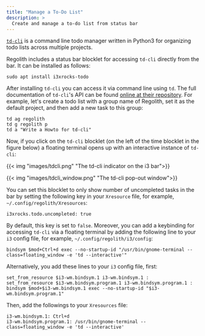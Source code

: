 ```yaml
---
title: "Manage a To-Do List"
description: >
  Create and manage a to-do list from status bar
---
```


[`td-cli`](https://github.com/darrikonn/td-cli) is a command line todo manager written in Python3 for organizing todo lists across multiple projects.

Regolith includes a status bar blocklet for accessing `td-cli` directly from the bar. It can be installed as follows:

```console
sudo apt install i3xrocks-todo
```

After installing `td-cli` you can access it via command line using `td`. The full documentation of `td-cli`'s API can be found [online at their repository](https://github.com/darrikonn/td-cli/blob/master/API.md).
For example, let's create a todo list with a group name of Regolith, set it as the default project, and then add a new task to this group:

```console
td ag regolith
td g regolith p
td a "Write a Howto for td-cli"
```

Now, if you click on the `td-cli` blocklet (on the left of the time blocklet in the figure below) a floating terminal opens up with an interactive instance of `td-cli`:

{{< img "images/tdcli.png" "The td-cli indicator on the i3 bar">}}

{{< img "images/tdcli_window.png" "The td-cli pop-out window">}}

You can set this blocklet to only show number of uncompleted tasks in the bar by setting the following key in your `Xresource` file, for example, `~/.config/regolith/Xresources`:

```console
i3xrocks.todo.uncompleted: true
```

By default, this key is set to `false`. Moreover, you can add a keybinding for accessing `td-cli` via a floating terminal by adding the following line to your `i3` config file, for example, `~/.config/regolith/i3/config`:

```console
bindsym $mod+Ctrl+d exec --no-startup-id "/usr/bin/gnome-terminal --class=floating_window -e 'td --interactive'"
```

Alternatively, you add these lines to your `i3` config file, first:

```console
set_from_resource $i3-wm.bindsym.1 i3-wm.bindsym.1 :
set_from_resource $i3-wm.bindsym.program.1 i3-wm.bindsym.program.1 :
bindsym $mod+$i3-wm.bindsym.1 exec --no-startup-id "$i3-wm.bindsym.program.1"
```

Then, add the followings to your `Xresources` file:

```console
i3-wm.bindsym.1: Ctrl+d
i3-wm.bindsym.program.1: /usr/bin/gnome-terminal --class=floating_window -e 'td --interactive'
```
